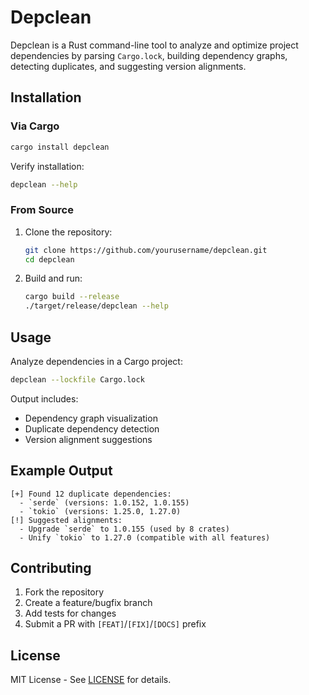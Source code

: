 
# Depclean

Depclean is a Rust command-line tool to analyze and optimize project dependencies by parsing `Cargo.lock`, building dependency graphs, detecting duplicates, and suggesting version alignments.

## Installation

### Via Cargo
```bash
cargo install depclean
```


Verify installation:
```bash
depclean --help
```

### From Source
1. Clone the repository:
   ```bash
   git clone https://github.com/yourusername/depclean.git
   cd depclean
   ```
2. Build and run:
   ```bash
   cargo build --release
   ./target/release/depclean --help
   ```

## Usage
Analyze dependencies in a Cargo project:
```bash
depclean --lockfile Cargo.lock
```

Output includes:
- Dependency graph visualization
- Duplicate dependency detection
- Version alignment suggestions

## Example Output
```plaintext
[+] Found 12 duplicate dependencies:
  - `serde` (versions: 1.0.152, 1.0.155)
  - `tokio` (versions: 1.25.0, 1.27.0)
[!] Suggested alignments:
  - Upgrade `serde` to 1.0.155 (used by 8 crates)
  - Unify `tokio` to 1.27.0 (compatible with all features)
```

## Contributing
1. Fork the repository
2. Create a feature/bugfix branch
3. Add tests for changes
4. Submit a PR with `[FEAT]`/`[FIX]`/`[DOCS]` prefix

## License
MIT License - See [LICENSE](LICENSE) for details.


